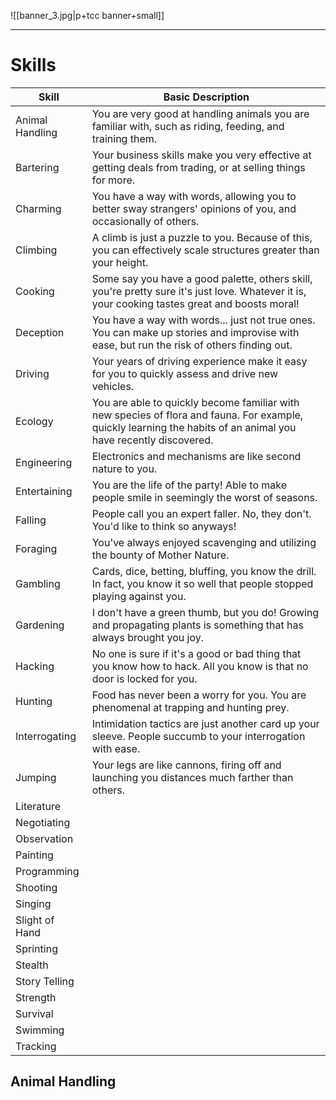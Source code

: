 ![[banner_3.jpg|p+tcc banner+small]]
____

# Skills

| Skill           | Basic Description                                                                                                                                                |
| --------------- | ---------------------------------------------------------------------------------------------------------------------------------------------------------------- |
| Animal Handling | You are very good at handling animals you are familiar with, such as riding, feeding, and training them.                                                         |
| Bartering       | Your business skills make you very effective at getting deals from trading, or at selling things for more.                                                       |
| Charming        | You have a way with words, allowing you to better sway strangers' opinions of you, and occasionally of others.                                                   |
| Climbing        | A climb is just a puzzle to you. Because of this, you can effectively scale structures greater than your height.                                                 |
| Cooking         | Some say you have a good palette, others skill, you're pretty sure it's just love. Whatever it is, your cooking tastes great and boosts moral!                   |
| Deception       | You have a way with words... just not true ones. You can make up stories and improvise with ease, but run the risk of others finding out.                        |
| Driving         | Your years of driving experience make it easy for you to quickly assess and drive new vehicles.                                                                  |
| Ecology         | You are able to quickly become familiar with new species of flora and fauna. For example, quickly learning the habits of an animal you have recently discovered. |
| Engineering     | Electronics and mechanisms are like second nature to you.                                                                                                        |
| Entertaining    | You are the life of the party! Able to make people smile in seemingly the worst of seasons.                                                                      |
| Falling         | People call you an expert faller. No, they don't. You'd like to think so anyways!                                                                                |
| Foraging        | You've always enjoyed scavenging and utilizing the bounty of Mother Nature.                                                                                      |
| Gambling        | Cards, dice, betting, bluffing, you know the drill. In fact, you know it so well that people stopped playing against you.                                        |
| Gardening       | I don't have a green thumb, but you do! Growing and propagating plants is something that has always brought you joy.                                             |
| Hacking         | No one is sure if it's a good or bad thing that you know how to hack. All you know is that no door is locked for you.                                            |
| Hunting         | Food has never been a worry for you. You are phenomenal at trapping and hunting prey.                                                                            |
| Interrogating   | Intimidation tactics are just another card up your sleeve. People succumb to your interrogation with ease.                                                       |
| Jumping         | Your legs are like cannons, firing off and launching you distances much farther than others.                                                                     |
| Literature      |                                                                                                                                                                  |
| Negotiating     |                                                                                                                                                                  |
| Observation     |                                                                                                                                                                  |
| Painting        |                                                                                                                                                                  |
| Programming     |                                                                                                                                                                  |
| Shooting        |                                                                                                                                                                  |
| Singing         |                                                                                                                                                                  |
| Slight of Hand  |                                                                                                                                                                  |
| Sprinting       |                                                                                                                                                                  |
| Stealth         |                                                                                                                                                                  |
| Story Telling   |                                                                                                                                                                  |
| Strength        |                                                                                                                                                                  |
| Survival        |                                                                                                                                                                  |
| Swimming        |                                                                                                                                                                  |
| Tracking        |                                                                                                                                                                  |

## Animal Handling